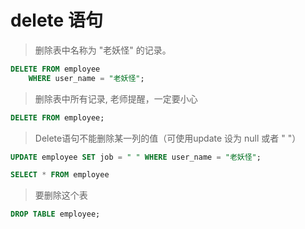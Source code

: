 # delete 语句

> 删除表中名称为 "老妖怪" 的记录。
>
``` sql 
DELETE FROM employee 
	WHERE user_name = "老妖怪";
```
	
> 删除表中所有记录, 老师提醒，一定要小心
>
``` sql 
DELETE FROM employee;
```

> Delete语句不能删除某一列的值（可使用update 设为 null 或者 " "）
>
``` sql 
UPDATE employee SET job = " " WHERE user_name = "老妖怪";

SELECT * FROM employee
```

> 要删除这个表
>
``` sql 
DROP TABLE employee;
``` 
